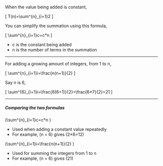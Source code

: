 When the value being added is constant,

\[
T(n)=\sum^{n}_{i=1}2
\]

You can simplify the summation using this formula,

\[
\sum^{n}_{i=1}c=c*n
\]

- c is the constant being added
- n is the number of terms in the summation

---

For adding a growing amount of integers, from 1 to n,

\[
\sum^{n}_{i=1}i=\frac{n(n+1)}{2}
\]

Say n is 6,

\[
\sum^{6}_{i=1}i=\frac{6(6+1)}{2}=\frac{6*7}{2}=21
\]

---

##### Comparing the two formulas


\(\sum^{n}_{i=1}c=c*n
\)

- Used when adding a constant value repeatedly
- For example, \(n = 6\) gives \(2*6=12\)

\(\sum^{n}_{i=1}i=\frac{n(n+1)}{2}
\)
- Used for summing the integers from 1 to n
- For example, \(n = 6\) gives \(21\)

